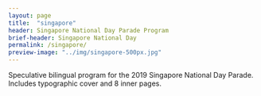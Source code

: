 ```yaml
---
layout: page
title:  "singapore"
header: Singapore National Day Parade Program
brief-header: Singapore National Day
permalink: /singapore/
preview-image: "../img/singapore-500px.jpg"
---
```


Speculative bilingual program for the 2019 Singapore National Day Parade. Includes typographic cover and 8 inner pages.